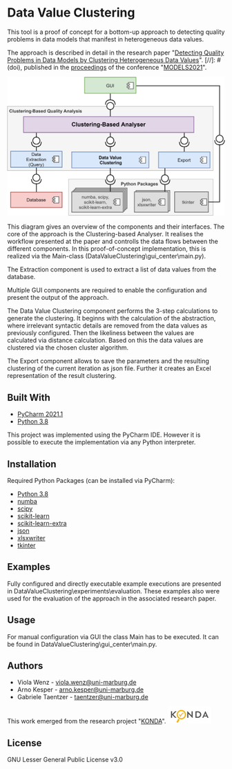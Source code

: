 # Data Value Clustering

This tool is a proof of concept for a bottom-up approach to detecting quality problems in data
models that manifest in heterogeneous data values.

The approach is described in detail in the research paper "[Detecting Quality Problems in Data Models by
Clustering Heterogeneous Data Values](################)".
[//]: # (doi), published in the [proceedings](doi) of the conference "[MODELS2021](https://conf.researchr.org/home/models-2021)".


![Component Diagram](readme_images/components_small.png)


This diagram gives an overview of the components and their interfaces.
The core of the approach is the Clustering-based Analyser. It realises the workflow presented at the paper and controlls the data flows between the different components. In this proof-of-concept implementation, this is realized via the Main-class (DataValueClustering\gui_center\main.py).

The Extraction component is used to extract a list of data values from the database.

Multiple GUI components are required to enable the configuration and present the output of the approach.

The Data Value Clustering component performs the 3-step calculations to generate the clustering.
It beginns with the calculation of the abstraction, where irrelevant syntactic details are removed from the data values as previously configured.
Then the likeliness between the values are calculated via distance calculation.
Based on this the data values are clustered via the chosen cluster algorithm.

The Export component allows to save the parameters and the resulting clustering of the current iteration as json file.
Further it creates an Excel representation of the result clustering.


## Built With

* [PyCharm 2021.1](https://www.jetbrains.com/pycharm/download/)
* [Python 3.8](https://www.python.org/downloads/release/python-380/)

This project was implemented using the PyCharm IDE. However it is possible to execute the implementation via any Python interpreter.


## Installation

Required Python Packages (can be installed via PyCharm):

* [Python 3.8](https://www.python.org/downloads/release/python-380/)
* [numba](http://numba.pydata.org)
* [scipy](https://www.scipy.org)
* [scikit-learn](https://scikit-learn.org)
* [scikit-learn-extra](https://scikit-learn-extra.readthedocs.io/en/stable/install.html)
* [json](https://docs.python.org/3/library/json.html)
* [xlsxwriter](https://xlsxwriter.readthedocs.io)
* [tkinter](https://docs.python.org/3/library/tkinter.html)


## Examples

Fully configured and directly executable example executions are presented in DataValueClustering\experiments\evaluation. These examples also were used for the evaluation of the approach in the associated research paper.


## Usage

For manual configuration via GUI the class Main has to be executed. It can be found in DataValueClustering\gui_center\main.py.


## Authors
 
* Viola Wenz - [viola.wenz@uni-marburg.de](mailto:viola.wenz@uni-marburg.de?subject=[GitHub]%20Data%20Value%20Clustering)  
* Arno Kesper - [arno.kesper@uni-marburg.de](mailto:arno.kesper@uni-marburg.de?subject=[GitHub]%20Data%20Value%20Clustering)  
* Gabriele Taentzer - [taentzer@uni-marburg.de](mailto:taentzer@uni-marburg.de?subject=[GitHub]%20Data%20Value%20Clustering)  

This work emerged from the research project "[KONDA](https://zenodo.org/communities/konda-project)". 
![KONDA](readme_images/konda_logo.jpg)


## License

GNU Lesser General Public License v3.0
